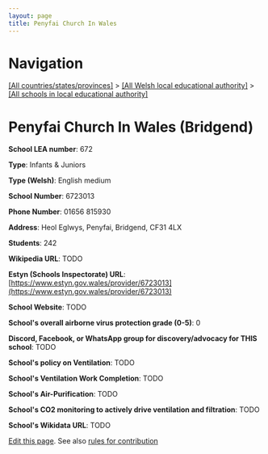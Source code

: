 ```yaml
---
layout: page
title: Penyfai Church In Wales
---
```

# Navigation

[[All countries/states/provinces]](../../..) > [[All Welsh local educational authority]](../..) > [[All schools in local educational authority]](..)

# Penyfai Church In Wales (Bridgend)

**School LEA number**: 672

**Type**: Infants & Juniors

**Type (Welsh)**: English medium

**School Number**: 6723013

**Phone Number**: 01656 815930

**Address**: Heol Eglwys, Penyfai, Bridgend, CF31 4LX

**Students**: 242

**Wikipedia URL**: TODO

**Estyn (Schools Inspectorate) URL**: [https://www.estyn.gov.wales/provider/6723013](https://www.estyn.gov.wales/provider/6723013)

**School Website**: TODO

**School's overall airborne virus protection grade (0-5)**: 0

**Discord, Facebook, or WhatsApp group for discovery/advocacy for THIS school**: TODO

**School's policy on Ventilation**: TODO

**School's Ventilation Work Completion**: TODO

**School's Air-Purification**: TODO

**School's CO2 monitoring to actively drive ventilation and filtration**: TODO

**School's Wikidata URL**: TODO




[Edit this page](https://github.com/ventilate-schools/Wales/edit/prif/./Bridgend/Penyfai_Church_In_Wales.md). See also [rules for contribution](../../../contribution-rules/)